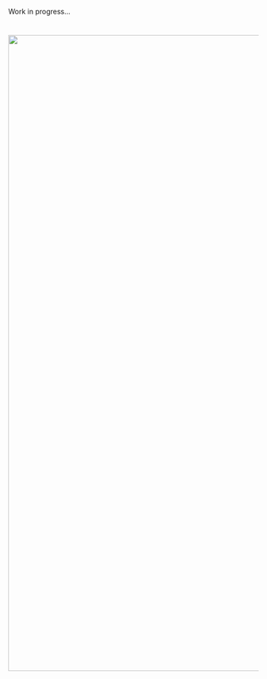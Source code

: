 Work in progress...


<h1 align="center">
  <img alt="UI-Clone" title="UI-Clone-ML" src="https://ik.imagekit.io/hld13bjzb1/Screenshot_20200903_104554_KLEqLwR3O.png" width="1280px" />
</h1> 
  


